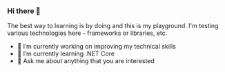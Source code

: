 ### Hi there 👋
The best way to learning is by doing and this is my playground.
I'm testing various technologies here - frameworks or libraries, etc.

- 🔭 I’m currently working on improving my technical skills
- 🌱 I’m currently learning .NET Core
- 💬 Ask me about anything that you are interested

<!--
**rargirov/rargirov** is a ✨ _special_ ✨ repository because its `README.md` (this file) appears on your GitHub profile.

Here are some ideas to get you started:

- 🔭 I’m currently working on ...
- 🌱 I’m currently learning ...
- 👯 I’m looking to collaborate on ...
- 🤔 I’m looking for help with ...
- 💬 Ask me about ...
- 📫 How to reach me: ...
- 😄 Pronouns: ...
- ⚡ Fun fact: ...
-->
